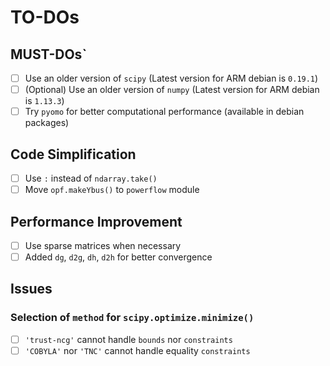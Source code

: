 # TO-DOs

## MUST-DOs`

- [ ] Use an older version of `scipy` (Latest version for ARM debian is `0.19.1`)
- [ ] (Optional) Use an older version of `numpy` (Latest version for ARM debian is `1.13.3`)
- [ ] Try `pyomo` for better computational performance (available in debian packages)

## Code Simplification

- [ ] Use `:` instead of `ndarray.take()`
- [ ] Move `opf.makeYbus()` to `powerflow` module

## Performance Improvement

- [ ] Use sparse matrices when necessary
- [ ] Added `dg`, `d2g`, `dh`, `d2h` for better convergence

## Issues

### Selection of `method` for `scipy.optimize.minimize()`

- [ ] `'trust-ncg'` cannot handle `bounds` nor `constraints`
- [ ] `'COBYLA'` nor `'TNC'` cannot handle equality `constraints`